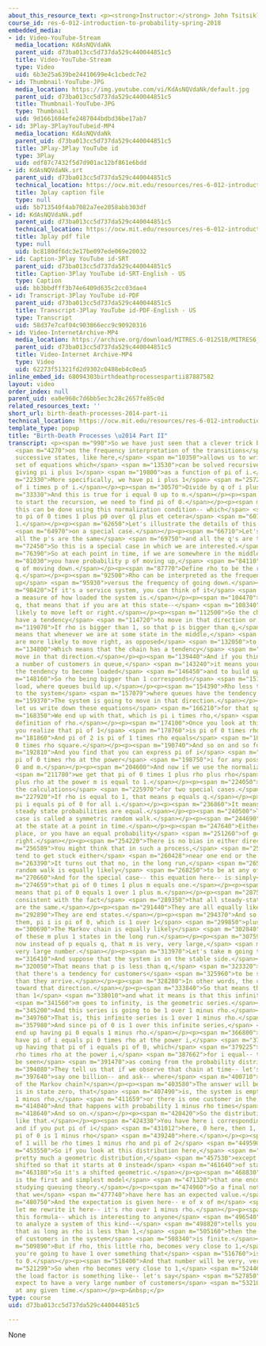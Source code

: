 ```yaml
---
about_this_resource_text: <p><strong>Instructor:</strong> John Tsitsiklis</p>
course_id: res-6-012-introduction-to-probability-spring-2018
embedded_media:
- id: Video-YouTube-Stream
  media_location: KdAsNQVdaNk
  parent_uid: d73ba013cc5d737da529c440044851c5
  title: Video-YouTube-Stream
  type: Video
  uid: 6b3e25a639be24410699e4c1cbedc7e2
- id: Thumbnail-YouTube-JPG
  media_location: https://img.youtube.com/vi/KdAsNQVdaNk/default.jpg
  parent_uid: d73ba013cc5d737da529c440044851c5
  title: Thumbnail-YouTube-JPG
  type: Thumbnail
  uid: 9d1661604efe2487044bdbd36be17ab7
- id: 3Play-3PlayYouTubeid-MP4
  media_location: KdAsNQVdaNk
  parent_uid: d73ba013cc5d737da529c440044851c5
  title: 3Play-3Play YouTube id
  type: 3Play
  uid: edf87c7432f5d7d901ac12bf861e6bdd
- id: KdAsNQVdaNk.srt
  parent_uid: d73ba013cc5d737da529c440044851c5
  technical_location: https://ocw.mit.edu/resources/res-6-012-introduction-to-probability-spring-2018/part-iii-random-processes/birth-death-processes-2014-part-ii/KdAsNQVdaNk.srt
  title: 3play caption file
  type: null
  uid: 5b713540f4ab7082a7ee2058abb303df
- id: KdAsNQVdaNk.pdf
  parent_uid: d73ba013cc5d737da529c440044851c5
  technical_location: https://ocw.mit.edu/resources/res-6-012-introduction-to-probability-spring-2018/part-iii-random-processes/birth-death-processes-2014-part-ii/KdAsNQVdaNk.pdf
  title: 3play pdf file
  type: null
  uid: bc8180df6dc3e17be097ede069e20032
- id: Caption-3Play YouTube id-SRT
  parent_uid: d73ba013cc5d737da529c440044851c5
  title: Caption-3Play YouTube id-SRT-English - US
  type: Caption
  uid: bb3bbdfff3b74e6409d635c2cc03dae4
- id: Transcript-3Play YouTube id-PDF
  parent_uid: d73ba013cc5d737da529c440044851c5
  title: Transcript-3Play YouTube id-PDF-English - US
  type: Transcript
  uid: 58d37e7caf04c903866ecc9c90920316
- id: Video-InternetArchive-MP4
  media_location: https://archive.org/download/MITRES.6-012S18/MITRES6_012S18_L25-11_300k.mp4
  parent_uid: d73ba013cc5d737da529c440044851c5
  title: Video-Internet Archive-MP4
  type: Video
  uid: 62273f51321fd2d9302c0488eb4c0ea5
inline_embed_id: 68094303birthdeathprocessespartii87887582
layout: video
order_index: null
parent_uid: ea0e960c7d6bb5ec3c28c2657fe85c0d
related_resources_text: ''
short_url: birth-death-processes-2014-part-ii
technical_location: https://ocw.mit.edu/resources/res-6-012-introduction-to-probability-spring-2018/part-iii-random-processes/birth-death-processes-2014-part-ii
template_type: popup
title: "Birth-Death Processes \u2014 Part II"
transcript: <p><span m="990">So we have just seen that a clever trick based</span>
  <span m="4270">on the frequency interpretation of the transitions</span> <span m="6890">between
  successive states, like here,</span> <span m="10350">allows us to write a simple
  set of equations which</span> <span m="13530">can be solved recursively, given here,
  giving pi i plus 1</span> <span m="19800">as a function of pi of i.</span></p><p><span
  m="22330">More specifically, we have pi i plus 1</span> <span m="25720">equals pi
  of i times p of i.</span></p><p><span m="30570">Divide by q of i plus 1.</span></p><p><span
  m="33330">And this is true for i equal 0 up to m.</span></p><p><span m="38040">And
  to start the recursion, we need to find pi of 0.</span></p><p><span m="42620">And
  this can be done using this normalization condition-- which</span> <span m="49170">leads
  to pi of 0 times 1 plus p0 over q1 plus et cetera</span> <span m="60110">equals
  1.</span></p><p><span m="62650">Let's illustrate the details of this procedure</span>
  <span m="64970">on a special case.</span></p><p><span m="66710">Let's assume that
  all the p's are the same</span> <span m="69750">and all the q's are the same.</span></p><p><span
  m="72450">So this is a special case in which we are interested.</span></p><p><span
  m="76390">So at each point in time, if we are somewhere in the middle,</span> <span
  m="81030">you have probability p of moving up,</span> <span m="84110">and probability
  q of moving down.</span></p><p><span m="87770">Define rho to be the ratio of p over
  q.</span></p><p><span m="92500">Rho can be interpreted as the frequency of going
  up</span> <span m="95930">versus the frequency of going down.</span></p><p><span
  m="98420">If it's a service system, you can think of it</span> <span m="101190">as
  a measure of how loaded the system is.</span></p><p><span m="104470">If p equals
  q, that means that if you are at this state--</span> <span m="108340">you are equally
  likely to move left or right.</span></p><p><span m="112500">So the chain does not
  have a tendency</span> <span m="114720">to move in that direction or in that direction.</span></p><p><span
  m="119070">If rho is bigger than 1, so that p is bigger than q,</span> <span m="124880">it
  means that whenever we are at some state in the middle,</span> <span m="128430">we
  are more likely to move right, as opposed</span> <span m="132050">to moving left.</span></p><p><span
  m="134800">Which means that the chain has a tendency</span> <span m="137230">to
  move in that direction.</span></p><p><span m="139440">And if you think of this as
  a number of customers in queue,</span> <span m="143240">it means your system has
  the tendency to become loaded</span> <span m="146450">and to build up a queue.</span></p><p><span
  m="148160">So rho being bigger than 1 corresponds</span> <span m="151480">to a heavy
  load, where queues build up.</span></p><p><span m="154390">Rho less than one corresponds
  to the system</span> <span m="157079">where queues have the tendency to drain down.</span></p><p><span
  m="159370">The system is going to move in that direction.</span></p><p><span m="162690">Now
  let us write down these equations</span> <span m="166210">for that special case.</span></p><p><span
  m="168350">We end up with that, which is pi i times rho,</span> <span m="172090">by
  definition of rho.</span></p><p><span m="174100">Once you look at this equation,
  you realize that pi of 1</span> <span m="178760">is pi of 0 times rho.</span></p><p><span
  m="181860">And pi of 2 is pi of 1 times rho equals</span> <span m="187280">pi of
  0 times rho square.</span></p><p><span m="190740">And so on and so forth.</span></p><p><span
  m="192810">And you find that you can express pi of i</span> <span m="196200">as
  pi of 0 times rho at the power</span> <span m="198750">i for any possible i between
  0 and m.</span></p><p><span m="204600">And now if we use the normalization condition,</span>
  <span m="211780">we get that pi of 0 times 1 plus rho plus rho</span> <span m="216370">squared
  plus rho at the power m is equal to 1.</span></p><p><span m="224050">Let's now complete
  the calculations</span> <span m="225970">for two special cases.</span></p><p><span
  m="227920">If rho is equal to 1, that means p equals q.</span></p><p><span m="231610">Then
  pi i equals pi of 0 for all i.</span></p><p><span m="236860">It means that all the
  steady state probabilities are equal.</span></p><p><span m="240500">This special
  case is called a symmetric random walk.</span></p><p><span m="244690">So you start
  at the state at a point in time.</span></p><p><span m="247640">Either you stay in
  place, or you have an equal probability</span> <span m="251260">of going left or
  right.</span></p><p><span m="254220">There is no bias in either direction.</span></p><p><span
  m="256589">You might think that in such a process,</span> <span m="258510">you will
  tend to get stuck either</span> <span m="260428">near one end or the other end.</span></p><p><span
  m="263390">It turns out that no, in the long run,</span> <span m="265740">the symmetric
  random walk is equally likely</span> <span m="268250">to be at any of those states.</span></p><p><span
  m="270660">And for the special case-- this equation here-- is simply</span> <span
  m="274659">that pi of 0 times 1 plus m equals one.</span></p><p><span m="280159">That
  means that pi of 0 equals 1 over 1 plus m.</span></p><p><span m="287520">Which is
  consistent with the fact</span> <span m="289350">that all steady-state probabilities
  are the same.</span></p><p><span m="291440">They are all equally likely.</span></p><p><span
  m="292890">They are end states.</span></p><p><span m="294370">And so each one of
  them, pi i is pi of 0, which is 1 over 1</span> <span m="299850">plus m.</span></p><p><span
  m="300690">The Markov chain is equally likely</span> <span m="302840">to be in any
  of these m plus 1 states in the long run.</span></p><p><span m="307590">Suppose
  now instead of p equals q, that m is very, very large,</span> <span m="312630">a
  very large number.</span></p><p><span m="313970">Let's take m going to infinity.</span></p><p><span
  m="316410">And suppose that the system is on the stable side.</span></p><p><span
  m="320050">That means that p is less than q,</span> <span m="323320">which means
  that there's a tendency for customers</span> <span m="325960">to be served faster
  than they arrive.</span></p><p><span m="328280">In other words, the chain is drifting
  toward that direction.</span></p><p><span m="333840">So that means that rho is less
  than 1</span> <span m="338010">and what it means is that this infinite series, when</span>
  <span m="341560">m goes to infinity, is the geometric series.</span></p><p><span
  m="345200">And this series is going to be 1 over 1 minus rho.</span></p><p><span
  m="349760">That is, this infinite series is 1 over 1 minus rho.</span></p><p><span
  m="357980">And since pi of 0 is 1 over this infinite series,</span> <span m="362110">we
  end up having pi 0 equals 1 minus rho.</span></p><p><span m="366800">And since we
  have pi of i equals pi 0 times rho at the power i,</span> <span m="373940">we end
  up having that pi of i equals pi of 0, which</span> <span m="379225">is 1 minus
  rho times rho at the power i,</span> <span m="387662">for i equal-- this pi i can
  be seen</span> <span m="391470">as coming from the probability distribution.</span></p><p><span
  m="394080">They tell us that if we observe that chain at time-- let's</span> <span
  m="397640">say one billion-- and ask-- where</span> <span m="400710">is the state
  of the Markov chain?</span></p><p><span m="403580">The answer will be the chain
  is in state zero, that</span> <span m="407490">is, the system is empty with a probability
  1 minus rho,</span> <span m="411659">or there is one customer in the system.</span></p><p><span
  m="414040">And that happens with probability 1 minus rho times</span> <span m="417240">rho.</span></p><p><span
  m="418640">And so on.</span></p><p><span m="420420">So the distribution can be drawn
  like that.</span></p><p><span m="424330">You have here i corresponding to a state
  and if you put pi of i</span> <span m="431012">here, 0 here, then 1, 2, 3-- then
  pi of 0 is 1 minus rho</span> <span m="439240">here.</span></p><p><span m="443090">pi
  of 1 will be rho times 1 minus rho and pi of 2</span> <span m="449590">and so forth.</span></p><p><span
  m="453550">So if you look at this distribution here,</span> <span m="455500">it's
  pretty much a geometric distribution,</span> <span m="457530">except that it has
  shifted so that it starts at 0 instead</span> <span m="461640">of starting at 1.</span></p><p><span
  m="463180">So it's a shifted geometric.</span></p><p><span m="468830">This model
  is the first and simplest model</span> <span m="471320">that one encounters when
  studying queuing theory.</span></p><p><span m="474960">So a final note-- the PMF
  that we</span> <span m="477740">have here has an expected value.</span></p><p><span
  m="480750">And the expectation is given here-- e of x of m</span> <span m="486090">is--
  let me rewrite it here-- it's rho over 1 minus rho.</span></p><p><span m="492950">And
  this formula-- which is interesting to anyone</span> <span m="496540">who tries
  to analyze a system of this kind--</span> <span m="498820">tells you the following--
  that as long as rho is less than 1,</span> <span m="505160">then the expected number
  of customers in the system</span> <span m="508340">is finite.</span></p><p><span
  m="509890">But if rho, this little rho, becomes very close to 1,</span> <span m="514169">then
  you're going to have 1 over something that</span> <span m="516760">is very close
  to 0.</span></p><p><span m="518400">And that number will be very, very big.</span></p><p><span
  m="521299">So when rho becomes very close to 1,</span> <span m="524460">that means
  the load factor is something like-- let's say</span> <span m="527850">0.99-- you
  expect to have a very large number of customers</span> <span m="532100">in the system
  at any given time.</span></p><p>&nbsp;</p>
type: course
uid: d73ba013cc5d737da529c440044851c5

---
```

None
